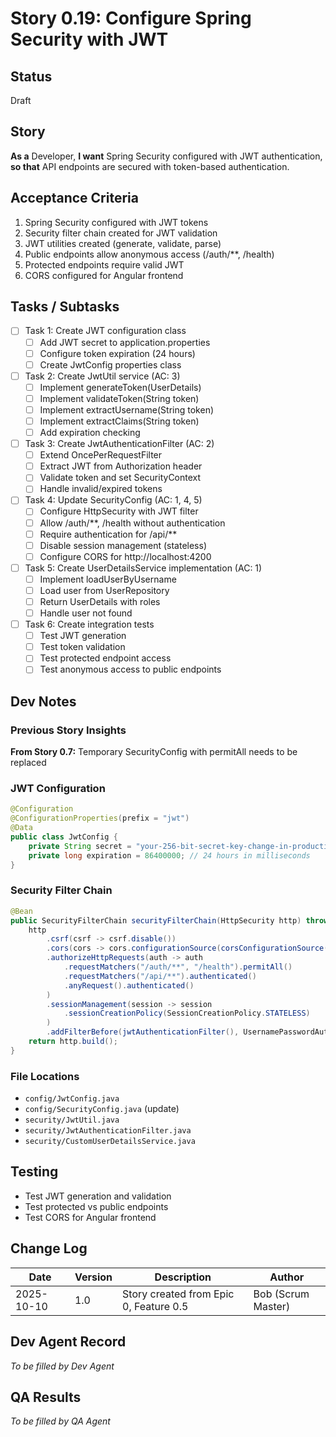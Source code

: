 # Story 0.19: Configure Spring Security with JWT

## Status
Draft

## Story
**As a** Developer,
**I want** Spring Security configured with JWT authentication,
**so that** API endpoints are secured with token-based authentication.

## Acceptance Criteria
1. Spring Security configured with JWT tokens
2. Security filter chain created for JWT validation
3. JWT utilities created (generate, validate, parse)
4. Public endpoints allow anonymous access (/auth/**, /health)
5. Protected endpoints require valid JWT
6. CORS configured for Angular frontend

## Tasks / Subtasks
- [ ] Task 1: Create JWT configuration class
  - [ ] Add JWT secret to application.properties
  - [ ] Configure token expiration (24 hours)
  - [ ] Create JwtConfig properties class
- [ ] Task 2: Create JwtUtil service (AC: 3)
  - [ ] Implement generateToken(UserDetails)
  - [ ] Implement validateToken(String token)
  - [ ] Implement extractUsername(String token)
  - [ ] Implement extractClaims(String token)
  - [ ] Add expiration checking
- [ ] Task 3: Create JwtAuthenticationFilter (AC: 2)
  - [ ] Extend OncePerRequestFilter
  - [ ] Extract JWT from Authorization header
  - [ ] Validate token and set SecurityContext
  - [ ] Handle invalid/expired tokens
- [ ] Task 4: Update SecurityConfig (AC: 1, 4, 5)
  - [ ] Configure HttpSecurity with JWT filter
  - [ ] Allow /auth/**, /health without authentication
  - [ ] Require authentication for /api/**
  - [ ] Disable session management (stateless)
  - [ ] Configure CORS for http://localhost:4200
- [ ] Task 5: Create UserDetailsService implementation (AC: 1)
  - [ ] Implement loadUserByUsername
  - [ ] Load user from UserRepository
  - [ ] Return UserDetails with roles
  - [ ] Handle user not found
- [ ] Task 6: Create integration tests
  - [ ] Test JWT generation
  - [ ] Test token validation
  - [ ] Test protected endpoint access
  - [ ] Test anonymous access to public endpoints

## Dev Notes

### Previous Story Insights
**From Story 0.7:** Temporary SecurityConfig with permitAll needs to be replaced

### JWT Configuration
```java
@Configuration
@ConfigurationProperties(prefix = "jwt")
@Data
public class JwtConfig {
    private String secret = "your-256-bit-secret-key-change-in-production";
    private long expiration = 86400000; // 24 hours in milliseconds
}
```

### Security Filter Chain
```java
@Bean
public SecurityFilterChain securityFilterChain(HttpSecurity http) throws Exception {
    http
        .csrf(csrf -> csrf.disable())
        .cors(cors -> cors.configurationSource(corsConfigurationSource()))
        .authorizeHttpRequests(auth -> auth
            .requestMatchers("/auth/**", "/health").permitAll()
            .requestMatchers("/api/**").authenticated()
            .anyRequest().authenticated()
        )
        .sessionManagement(session -> session
            .sessionCreationPolicy(SessionCreationPolicy.STATELESS)
        )
        .addFilterBefore(jwtAuthenticationFilter(), UsernamePasswordAuthenticationFilter.class);
    return http.build();
}
```

### File Locations
- `config/JwtConfig.java`
- `config/SecurityConfig.java` (update)
- `security/JwtUtil.java`
- `security/JwtAuthenticationFilter.java`
- `security/CustomUserDetailsService.java`

## Testing
- Test JWT generation and validation
- Test protected vs public endpoints
- Test CORS for Angular frontend

## Change Log
| Date | Version | Description | Author |
|------|---------|-------------|--------|
| 2025-10-10 | 1.0 | Story created from Epic 0, Feature 0.5 | Bob (Scrum Master) |

## Dev Agent Record
_To be filled by Dev Agent_

## QA Results
_To be filled by QA Agent_
